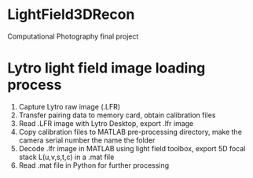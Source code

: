 # LightField3DRecon
Computational Photography final project



# Lytro light field image loading process
1. Capture Lytro raw image (.LFR)
2. Transfer pairing data to memory card, obtain calibration files
3. Read .LFR image with Lytro Desktop, export .lfr image
4. Copy calibration files to MATLAB pre-processing directory, make the camera serial number the name the folder 
5. Decode .lfr image in MATLAB using light field toolbox, export 5D focal stack L(u,v,s,t,c) in a .mat file
6. Read .mat file in Python for further processing

